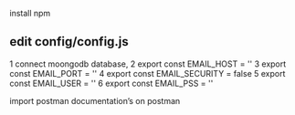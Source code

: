 install npm

## edit config/config.js 
1 connect moongodb database,
2 export const EMAIL_HOST = ''
3 export const EMAIL_PORT = ''
4 export const EMAIL_SECURITY = false
5 export const EMAIL_USER = ''
6 export const EMAIL_PSS = ''

import postman documentation’s on postman
